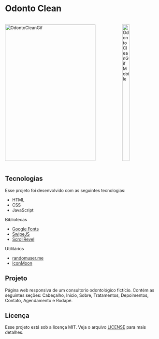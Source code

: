 
# Odonto Clean
<br>

<div >
  <div style="display: flex; align-items: center;">
    <img alt="OdontoCleanGif" src="imagens/Animação.gif" height="450" width=77%  >
    <img alt="OdontoCleanGifMobile" src="imagens/mobile-animacao.gif" height="450" width=22%>
  </div>
</div>
<br>



## Tecnologias

Esse projeto foi desenvolvido com as seguintes tecnologias:  

- HTML
- CSS
- JavaScript

Bibliotecas

- [Google Fonts](https://fonts.google.com/)
- [SwipeJS](https://github.com/nolimits4web/Swiper)
- [ScrollRevel](https://scrollrevealjs.org)

Utilitários

- [randomuser.me](https://randomuser.me/photos)
- [IconMoon](https://icomoon.io/app/#/select)

## Projeto 

Página web responsiva de um consultorio odontológico fictício. Contém as seguintes seções: Cabeçalho, Inicio, Sobre, Tratamentos, Depoimentos, Contato, Agendamento e Rodapé.

## Licença

Esse projeto está sob a licença MIT. Veja o arquivo [LICENSE](https://github.com/WyllianSilveira/Odonto-Clean/blob/master/LICENSE) para mais detalhes.
